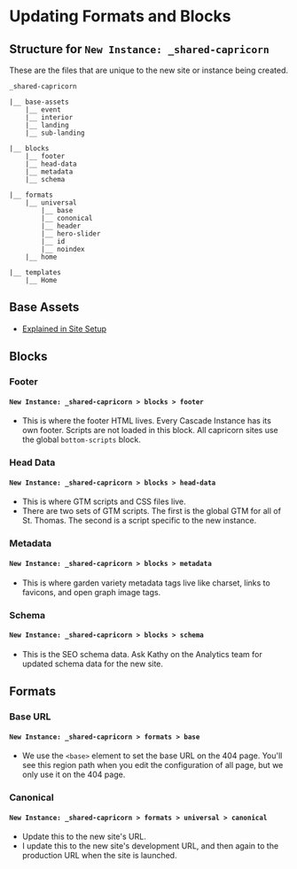 # Updating Formats and Blocks

## Structure for `New Instance: _shared-capricorn`

These are the files that are unique to the new site or instance being created.

```
_shared-capricorn

|__ base-assets
    |__ event
    |__ interior
    |__ landing
    |__ sub-landing

|__ blocks
    |__ footer
    |__ head-data
    |__ metadata
    |__ schema

|__ formats
    |__ universal
        |__ base
        |__ cononical
        |__ header
        |__ hero-slider
        |__ id
        |__ noindex
    |__ home

|__ templates
    |__ Home
```

## Base Assets

-   [Explained in Site Setup](https://github.com/UniversityOfSaintThomas/Cascade_documentation/blob/main/capricorn/01_site_setup.md#base-assets)

## Blocks

### Footer

#### `New Instance: _shared-capricorn > blocks > footer`

-   This is where the footer HTML lives. Every Cascade Instance has its own footer. Scripts are not loaded in this block. All capricorn sites use the global `bottom-scripts` block.

### Head Data

#### `New Instance: _shared-capricorn > blocks > head-data`

-   This is where GTM scripts and CSS files live.
-   There are two sets of GTM scripts. The first is the global GTM for all of St. Thomas. The second is a script specific to the new instance.

### Metadata

#### `New Instance: _shared-capricorn > blocks > metadata`

-   This is where garden variety metadata tags live like charset, links to favicons, and open graph image tags.

### Schema

#### `New Instance: _shared-capricorn > blocks > schema`

-   This is the SEO schema data. Ask Kathy on the Analytics team for updated schema data for the new site.

## Formats

### Base URL

#### `New Instance: _shared-capricorn > formats > base`

-   We use the `<base>` element to set the base URL on the 404 page. You'll see this region path when you edit the configuration of all page, but we only use it on the 404 page.

### Canonical

#### `New Instance: _shared-capricorn > formats > universal > canonical`

-   Update this to the new site's URL.
-   I update this to the new site's development URL, and then again to the production URL when the site is launched.
